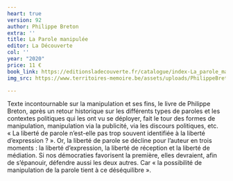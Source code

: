 ```yaml
---
heart: true
version: 92
author: Philippe Breton
extra: ''
title: La Parole manipulée
editor: La Découverte
col: ''
year: "2020"
price: 11 €
book_link: https://editionsladecouverte.fr/catalogue/index-La_parole_manipul__e-9782348057489.html
img_src: https://www.territoires-memoire.be/assets/uploads/PhilippeBretonLaParolemanipulee.jpg

---
```

Texte incontournable sur la manipulation et ses fins, le livre de Philippe Breton, après un retour historique sur les différents types de paroles et les contextes politiques qui les ont vu se déployer, fait le tour des formes de manipulation, manipulation via la publicité, via les discours politiques, etc. «&nbsp;La liberté de parole n’est-elle pas trop souvent identifiée à la liberté d’expression ?&nbsp;». Or, la liberté de parole se décline pour l’auteur en trois moments : la liberté d’expression, la liberté de réception et la liberté de médiation. Si nos démocraties favorisent la première, elles devraient, afin de s’épanouir, défendre aussi les deux autres. Car «&nbsp;la possibilité de manipulation de la parole tient à ce déséquilibre&nbsp;».